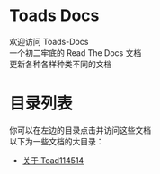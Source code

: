 # Toads Docs
欢迎访问 Toads-Docs  
一个初二牢底的 Read The Docs 文档  
更新各种各样种类不同的文档  
# 目录列表
你可以在左边的目录点击并访问这些文档  
以下为一些文档的大目录：
- [关于 Toad114514]()
